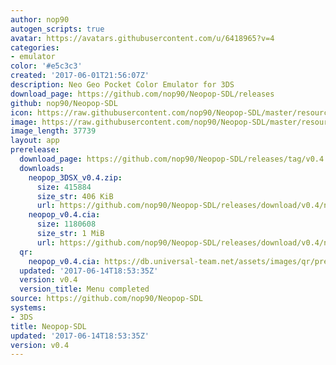 ```yaml
---
author: nop90
autogen_scripts: true
avatar: https://avatars.githubusercontent.com/u/6418965?v=4
categories:
- emulator
color: '#e5c3c3'
created: '2017-06-01T21:56:07Z'
description: Neo Geo Pocket Color Emulator for 3DS
download_page: https://github.com/nop90/Neopop-SDL/releases
github: nop90/Neopop-SDL
icon: https://raw.githubusercontent.com/nop90/Neopop-SDL/master/resources/icon.png
image: https://raw.githubusercontent.com/nop90/Neopop-SDL/master/resources/banner.png
image_length: 37739
layout: app
prerelease:
  download_page: https://github.com/nop90/Neopop-SDL/releases/tag/v0.4
  downloads:
    neopop_3DSX_v0.4.zip:
      size: 415884
      size_str: 406 KiB
      url: https://github.com/nop90/Neopop-SDL/releases/download/v0.4/neopop_3DSX_v0.4.zip
    neopop_v0.4.cia:
      size: 1180608
      size_str: 1 MiB
      url: https://github.com/nop90/Neopop-SDL/releases/download/v0.4/neopop_v0.4.cia
  qr:
    neopop_v0.4.cia: https://db.universal-team.net/assets/images/qr/prerelease/neopop_v0.4.cia.png
  updated: '2017-06-14T18:53:35Z'
  version: v0.4
  version_title: Menu completed
source: https://github.com/nop90/Neopop-SDL
systems:
- 3DS
title: Neopop-SDL
updated: '2017-06-14T18:53:35Z'
version: v0.4
---
```

